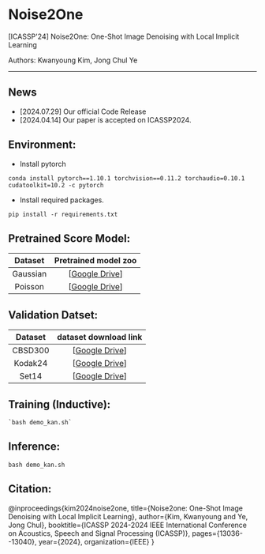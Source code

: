 # Noise2One
[ICASSP'24] Noise2One: One-Shot Image Denoising with Local Implicit Learning

Authors: Kwanyoung Kim, Jong Chul Ye   

---

## News
* [2024.07.29] Our official Code Release
* [2024.04.14] Our paper is accepted on ICASSP2024. 

## Environment:

- Install pytorch

 `conda install pytorch==1.10.1 torchvision==0.11.2 torchaudio=0.10.1 cudatoolkit=10.2 -c pytorch`

- Install required packages.

 `pip install -r requirements.txt`

 ## Pretrained Score Model:

|     Dataset     |  Pretrained model zoo |
| :-------------: | :----------------------------------------------------------: |
| Gaussian   | [[Google Drive](https://drive.google.com/drive/folders/11O8lSuHGdERBBDJ2R1QIYj6fEbAChCb6?usp=drive_link)] |
| Poisson | [[Google Drive](https://drive.google.com/drive/folders/1gKYwNia7WDZC1pt7yupXQHU6JzsK4omR?usp=drive_link)] |

## Validation Datset:

|     Dataset     |  dataset download link |
| :-------------: | :----------------------------------------------------------: |
| CBSD300 | [[Google Drive](https://drive.google.com/file/d/1jGMiw1JUHNAbA5ghkbpwfyaqP78B-k7z/view?usp=drive_link)] |
| Kodak24 | [[Google Drive](https://drive.google.com/file/d/1ZXE9zJ1F1Wk8MBN5pFP11R3En3Q56yRv/view?usp=drive_link)] |
| Set14   | [[Google Drive](https://drive.google.com/file/d/1RzTZXnPy-3A8oTCRWb-2_e7695qWZG7N/view?usp=drive_link)] |

## Training (Inductive):
 ```shell
 `bash demo_kan.sh`
 ```

## Inference:
 `bash demo_kan.sh`

## Citation:
@inproceedings{kim2024noise2one,
  title={Noise2one: One-Shot Image Denoising with Local Implicit Learning},
  author={Kim, Kwanyoung and Ye, Jong Chul},
  booktitle={ICASSP 2024-2024 IEEE International Conference on Acoustics, Speech and Signal Processing (ICASSP)},
  pages={13036--13040},
  year={2024},
  organization={IEEE}
}
